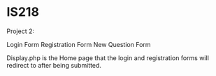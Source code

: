 # IS218
Project 2:

Login Form
Registration Form 
New Question Form

Display.php is the Home page that the login and registration forms will redirect to after being submitted.
